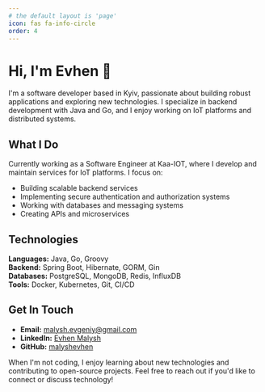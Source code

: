 ```yaml
---
# the default layout is 'page'
icon: fas fa-info-circle
order: 4
---
```


# Hi, I'm Evhen 👋

I'm a software developer based in Kyiv, passionate about building robust applications and exploring new technologies. I specialize in backend development with Java and Go, and I enjoy working on IoT platforms and distributed systems.

## What I Do

Currently working as a Software Engineer at Kaa-IOT, where I develop and maintain services for IoT platforms. I focus on:

- Building scalable backend services
- Implementing secure authentication and authorization systems
- Working with databases and messaging systems
- Creating APIs and microservices

## Technologies

**Languages:** Java, Go, Groovy  
**Backend:** Spring Boot, Hibernate, GORM, Gin  
**Databases:** PostgreSQL, MongoDB, Redis, InfluxDB  
**Tools:** Docker, Kubernetes, Git, CI/CD

## Get In Touch

- **Email:** malysh.evgeniy@gmail.com
- **LinkedIn:** [Evhen Malysh](https://www.linkedin.com/in/evhen-malysh/)
- **GitHub:** [malyshevhen](https://github.com/malyshevhen)

When I'm not coding, I enjoy learning about new technologies and contributing to open-source projects. Feel free to reach out if you'd like to connect or discuss technology!
